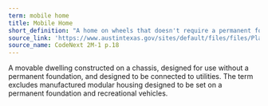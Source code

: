 ```yaml
---
term: mobile home
title: Mobile Home
short_definition: "A home on wheels that doesn't require a permanent foundation and can connect to utilities."
source_link: 'https://www.austintexas.gov/sites/default/files/files/Planning/CodeNEXT/ALDC_PRD_23_LandDevelopmentCode_Combined_2017_0130_web.pdf'
source_name: CodeNext 2M-1 p.18
---
```



A movable dwelling constructed on a chassis, designed for use without a permanent foundation, and designed to be connected to utilities. The term excludes manufactured modular housing designed to be set on a permanent foundation and recreational vehicles.